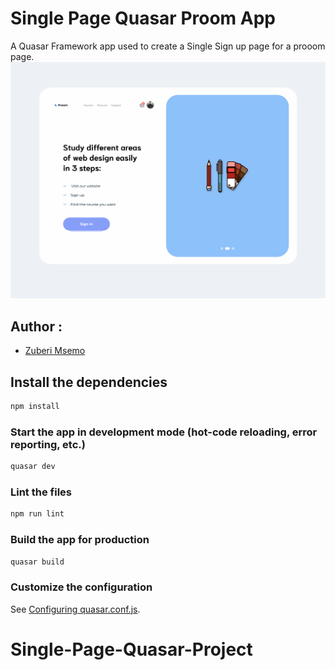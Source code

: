 # Single Page Quasar Proom App

A Quasar Framework app used to create a Single Sign up page for a prooom page.
![](https://github.com/Zubrah/Single-Page-Quasar-Project/blob/main/src/assets/Screenshoot.png)







## Author : 
- [Zuberi Msemo](https://github.com/Zubrah)

## Install the dependencies
```bash
npm install
```

### Start the app in development mode (hot-code reloading, error reporting, etc.)
```bash
quasar dev
```

### Lint the files
```bash
npm run lint
```

### Build the app for production
```bash
quasar build
```

### Customize the configuration
See [Configuring quasar.conf.js](https://v1.quasar.dev/quasar-cli/quasar-conf-js).
# Single-Page-Quasar-Project
